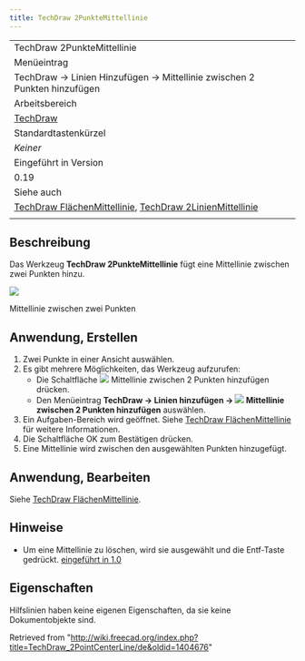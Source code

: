 ```yaml
---
title: TechDraw 2PunkteMittellinie
---
```


|                                                                                                                                                                                    |
| ---------------------------------------------------------------------------------------------------------------------------------------------------------------------------------- |
| TechDraw 2PunkteMittellinie                                                                                                                                                        |
| Menüeintrag                                                                                                                                                                        |
| TechDraw → Linien Hinzufügen → Mittellinie zwischen 2 Punkten hinzufügen                                                                                                           |
| Arbeitsbereich                                                                                                                                                                     |
| [TechDraw](/TechDraw_Workbench/de "TechDraw Workbench/de")                                                                                                                         |
| Standardtastenkürzel                                                                                                                                                               |
| _Keiner_                                                                                                                                                                           |
| Eingeführt in Version                                                                                                                                                              |
| 0.19                                                                                                                                                                               |
| Siehe auch                                                                                                                                                                         |
| [TechDraw FlächenMittellinie](/TechDraw_FaceCenterLine/de "TechDraw FaceCenterLine/de"), [TechDraw 2LinienMittellinie](/TechDraw_2LineCenterLine/de "TechDraw 2LineCenterLine/de") |
|                                                                                                                                                                                    |

## Beschreibung

Das Werkzeug **TechDraw 2PunkteMittellinie** fügt eine Mittellinie zwischen zwei Punkten hinzu.

![](/images/CL2PointsSample.png)

Mittellinie zwischen zwei Punkten

## Anwendung, Erstellen

1. Zwei Punkte in einer Ansicht auswählen.
2. Es gibt mehrere Möglichkeiten, das Werkzeug aufzurufen:
   - Die Schaltfläche ![](/images/TechDraw_2PointCenterLine.svg) Mittellinie zwischen 2 Punkten hinzufügen drücken.
   - Den Menüeintrag **TechDraw → Linien hinzufügen → ![](/images/TechDraw_2PointCenterLine.svg) Mittellinie zwischen 2 Punkten hinzufügen** auswählen.
3. Ein Aufgaben-Bereich wird geöffnet. Siehe [TechDraw FlächenMittellinie](/TechDraw_FaceCenterLine/de#Optionen "TechDraw FaceCenterLine/de") für weitere Informationen.
4. Die Schaltfläche OK zum Bestätigen drücken.
5. Eine Mittellinie wird zwischen den ausgewählten Punkten hinzugefügt.

## Anwendung, Bearbeiten

Siehe [TechDraw FlächenMittellinie](/TechDraw_FaceCenterLine/de#Anwendung,_Bearbeiten "TechDraw FaceCenterLine/de").

## Hinweise

- Um eine Mittellinie zu löschen, wird sie ausgewählt und die Entf-Taste gedrückt. [eingeführt in 1.0](/Release_notes_1.0/de "Release notes 1.0/de")

## Eigenschaften

Hilfslinien haben keine eigenen Eigenschaften, da sie keine Dokumentobjekte sind.

Retrieved from "<http://wiki.freecad.org/index.php?title=TechDraw_2PointCenterLine/de&oldid=1404676>"
